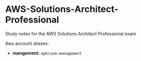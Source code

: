 # AWS-Solutions-Architect-Professional

Study notes for the AWS Solutions Architect Professional exam

Aws account aliases:

- **mangement**: `ephraim-management`
